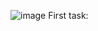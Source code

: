 ![image](https://user-images.githubusercontent.com/124984811/218020901-af817b2b-5385-4317-a2e4-da7effd32e89.png)
First task:
